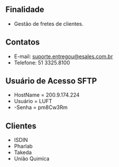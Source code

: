 ## Finalidade

- Gestão de fretes de clientes.

## Contatos

- E-mail: suporte.entregou@esales.com.br
- Telefone: 51 3325.8100

## Usuário de Acesso **SFTP**

- HostName = 200.9.174.224
- Usuário = LUFT
- -Senha = pm8Cw3Rm

## Clientes

- ISDIN
- Pharlab
- Takeda
- União Quimíca